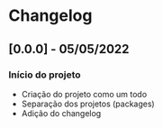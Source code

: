 # Changelog

## [0.0.0] - 05/05/2022
### Início do projeto
- Criação do projeto como um todo
- Separação dos projetos (packages)
- Adição do changelog
